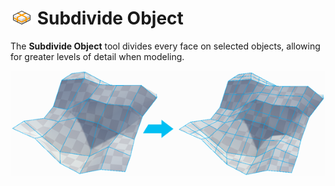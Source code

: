 # ![Subdivide Object icon](images/icons/Object_Subdivide.png) Subdivide Object

The __Subdivide Object__ tool divides every face on selected objects, allowing for greater levels of detail when modeling.

![Subdivide Object Example](images/SubdivideObject_Example.png)

